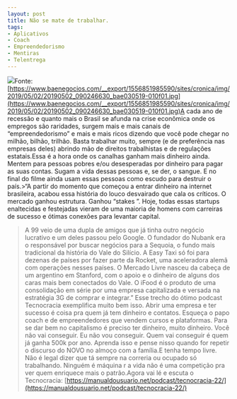 ```yaml
---
layout: post
title: Não se mate de trabalhar.
tags:
- Aplicativos
- Coach
- Empreendedorismo
- Mentiras
- Telentrega
---
```


![](https://cdn-images-1.medium.com/max/2560/1*oYpw_WmsURhFP3q5CUflsA.jpeg)Fonte: 
[https://www.baenegocios.com/__export/1556851985590/sites/cronica/img/2019/05/02/20190502_090246630_bae030519-010f01.jpg](https://www.baenegocios.com/__export/1556851985590/sites/cronica/img/2019/05/02/20190502_090246630_bae030519-010f01.jpg)A cada ano de recessão e quanto mais o Brasil se afunda na crise econômica onde os empregos são raridades, surgem mais e mais canais de “empreendedorismo” e mais e mais ricos dizendo que você pode chegar no milhão, bilhão, trilhão. Basta trabalhar muito, sempre (e de preferência nas empresas deles) abrindo mão de direitos trabalhistas e de regulações estatais.Essa é a hora onde os canalhas ganham mais dinheiro ainda. Mentem para pessoas pobres e/ou desesperadas por dinheiro para pagar as suas contas. Sugam a vida dessas pessoas e, se der, o sangue. E no final do filme ainda usam essas pessoas como escudo para destruir o país.>“A partir do momento que começou a entrar dinheiro na internet brasileira, acabou essa história do louco desvairado que cala os críticos. O mercado ganhou estrutura. Ganhou “stakes
”. Hoje, todas essas startups enaltecidas e festejadas vieram de uma maioria de homens com carreiras de sucesso e ótimas conexões para levantar capital.
>A 99 veio de uma dupla de amigos que já tinha outro negócio lucrativo e um deles passou pelo Google. O fundador do Nubank era o responsável por buscar negócios para a Sequoia, o fundo mais tradicional da história do Vale do Silício. A Easy Taxi só foi para dezenas de países por fazer parte da Rocket, uma aceleradora alemã com operações nesses países. O Mercado Livre nasceu da cabeça de um argentino em Stanford, com o apoio e o dinheiro de alguns dos caras mais bem conectados do Vale. O iFood é o produto de uma consolidação em série por uma empresa capitalizada e versada na estratégia 3G de comprar e integrar.”
Esse trecho do ótimo podcast Tecnocracia exemplifica muito bem isso. Abrir uma empresa e ter sucesso é coisa pra quem já tem dinheiro e contatos. Esqueça o papo coach e de empreendedores que vendem cursos e plataformas. Para se dar bem no capitalismo é preciso ter dinheiro, muito dinheiro. Você não vai conseguir. Eu não vou conseguir. Quem vai conseguir é quem já ganha 500k por ano. Aprenda isso e pense nisso quando for repetir o discurso do NOVO no almoço com a família.E tenha tempo livre. Não é legal dizer que tá sempre na correria ou ocupado só trabalhando. Ninguém é máquina r a vida não é uma competição pra ver quem enriquece mais o patrão.Agora vai lé e escuta o Tecnocracia: 
[https://manualdousuario.net/podcast/tecnocracia-22/](https://manualdousuario.net/podcast/tecnocracia-22/)
